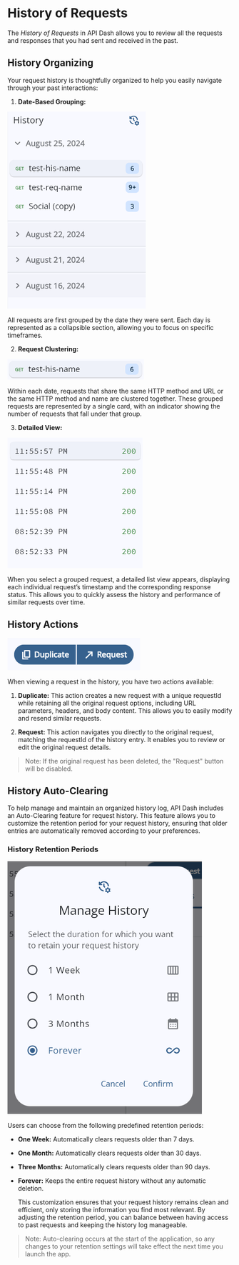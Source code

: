 # History of Requests

The _History of Requests_ in API Dash allows you to review all the requests and responses that you had sent and received in the past.

## History Organizing

Your request history is thoughtfully organized to help you easily navigate through your past interactions:

1. **Date-Based Grouping:**

![Image](./images/his/date_based_organizing.png)

All requests are first grouped by the date they were sent. Each day is represented as a collapsible section, allowing you to focus on specific timeframes.

2. **Request Clustering:**

![Image](./images/his/history_card.png)

Within each date, requests that share the same HTTP method and URL or the same HTTP method and name are clustered together. These grouped requests are represented by a single card, with an indicator showing the number of requests that fall under that group.

3. **Detailed View:**

![Image](./images/his/timestamp_statuscode.png)

When you select a grouped request, a detailed list view appears, displaying each individual request’s timestamp and the corresponding response status. This allows you to quickly assess the history and performance of similar requests over time.

## History Actions

![Image](./images/his/history_actions.png)

When viewing a request in the history, you have two actions available:

1. **Duplicate:**
   This action creates a new request with a unique requestId while retaining all the original request options, including URL parameters, headers, and body content. This allows you to easily modify and resend similar requests.

2. **Request:**
   This action navigates you directly to the original request, matching the requestId of the history entry. It enables you to review or edit the original request details.

> Note: If the original request has been deleted, the "Request" button will be disabled.

## History Auto-Clearing

To help manage and maintain an organized history log, API Dash includes an Auto-Clearing feature for request history. This feature allows you to customize the retention period for your request history, ensuring that older entries are automatically removed according to your preferences.

### History Retention Periods

![Image](./images/his/manage_history_dialog.png)

Users can choose from the following predefined retention periods:

- **One Week:** Automatically clears requests older than 7 days.
- **One Month:** Automatically clears requests older than 30 days.
- **Three Months:** Automatically clears requests older than 90 days.
- **Forever:** Keeps the entire request history without any automatic deletion.

  This customization ensures that your request history remains clean and efficient, only storing the information you find most relevant. By adjusting the retention period, you can balance between having access to past requests and keeping the history log manageable.

> Note: Auto-clearing occurs at the start of the application, so any changes to your retention settings will take effect the next time you launch the app.
